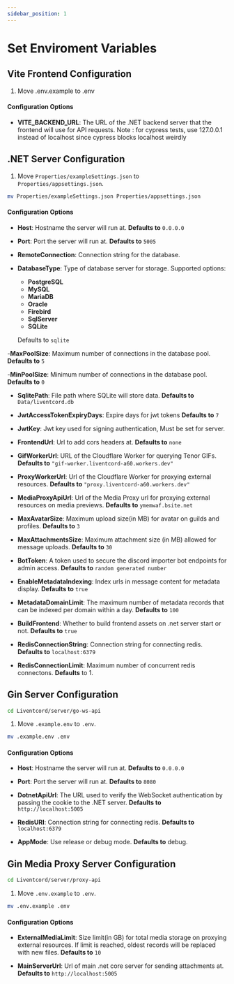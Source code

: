 ```yaml
---
sidebar_position: 1
---
```


# Set Enviroment Variables

## Vite Frontend Configuration
1. Move .env.example to .env

#### Configuration Options
  - **VITE_BACKEND_URL**:
    The URL of the .NET backend server that the frontend will use for API requests.
    Note : for cypress tests, use 127.0.0.1 instead of localhost since cypress blocks localhost weirdly

## .NET Server Configuration
1. Move `Properties/exampleSettings.json` to `Properties/appsettings.json`.
```bash
mv Properties/exampleSettings.json Properties/appsettings.json
```

#### Configuration Options
  - **Host**:
    Hostname the server will run at.
    **Defaults to** `0.0.0.0`

  - **Port**:
    Port the server will run at.
    **Defaults to** `5005`

  - **RemoteConnection**:
    Connection string for the database.

  - **DatabaseType**:
    Type of database server for storage. Supported options:
      - **PostgreSQL**
      - **MySQL**
      - **MariaDB**
      - **Oracle**
      - **Firebird**
      - **SqlServer**
      - **SQLite**
    
    Defaults to `sqlite`

  -**MaxPoolSize**: 
    Maximum number of connections in the database pool.
    **Defaults to** `5`
    
  -**MinPoolSize**: 
    Minimum number of connections in the database pool.
    **Defaults to** `0`

  - **SqlitePath**:
    File path where SQLite will store data.
    **Defaults to** `Data/liventcord.db`
    
  - **JwtAccessTokenExpiryDays**:
    Expire days for jwt tokens
    **Defaults to** `7`

  - **JwtKey**:
    Jwt key used for signing authentication, Must be set for server.

  - **FrontendUrl**:
    Url to add cors headers at.
    **Defaults to** `none`

  - **GifWorkerUrl**: 
    URL of the Cloudflare Worker for querying Tenor GIFs.
    **Defaults to** `"gif-worker.liventcord-a60.workers.dev"`

  - **ProxyWorkerUrl**:
    Url of the Cloudflare Worker for proxying external resources.
    **Defaults to** `"proxy.liventcord-a60.workers.dev"`

  - **MediaProxyApiUrl**:
    Url of the Media Proxy url for proxying external resources on media previews.
    **Defaults to** `ymemwaf.bsite.net`
    

  - **MaxAvatarSize**:
    Maximum upload size(in MB) for avatar on guilds and profiles.
    **Defaults to** `3`
  
  - **MaxAttachmentsSize**:
    Maximum attachment size (in MB) allowed for message uploads.
    **Defaults to** `30`
  
  - **BotToken**:
    A token used to secure the discord importer bot endpoints for admin access.
    **Defaults to** `random generated number`
    
  - **EnableMetadataIndexing**:
    Index urls in message content for metadata display.
    **Defaults to** `true`

  - **MetadataDomainLimit**:
    The maximum number of metadata records that can be indexed per domain within a day.
    **Defaults to** `100`
  
  - **BuildFrontend**:
    Whether to build frontend assets on .net server start or not.
    **Defaults to** `true`

  - **RedisConnectionString**:
    Connection string for connecting redis.
    **Defaults to** `localhost:6379`

  - **RedisConnectionLimit**:
    Maximum number of concurrent redis connectons. 
    **Defaults** to 1.

## Gin Server Configuration
```bash
cd Liventcord/server/go-ws-api
```
1. Move `.example.env` to `.env`.

```bash
mv .example.env .env
```
#### Configuration Options
  - **Host**:
    Hostname the server will run at.
    **Defaults to** `0.0.0.0`

  - **Port**:
    Port the server will run at.
    **Defaults to** `8080`

  - **DotnetApiUrl**:
    The URL used to verify the WebSocket authentication by passing the cookie to the .NET server.
    **Defaults to** `http://localhost:5005`
  
  - **RedisURI**:
    Connection string for connecting redis.
    **Defaults to** `localhost:6379`

  - **AppMode**:
    Use release or debug mode.
    **Defaults to** debug.

## Gin Media Proxy Server Configuration
```bash
cd Liventcord/server/proxy-api
```
1. Move `.env.example` to `.env`.
```bash
mv .env.example .env
```

#### Configuration Options

  - **ExternalMediaLimit**:
    Size limit(in GB) for total media storage on proxying external resources. If limit is reached, oldest records will be replaced with new files.
    **Defaults to** `10`

  - **MainServerUrl**:
    Url of main .net core server for sending attachments at.
    **Defaults to** `http://localhost:5005`